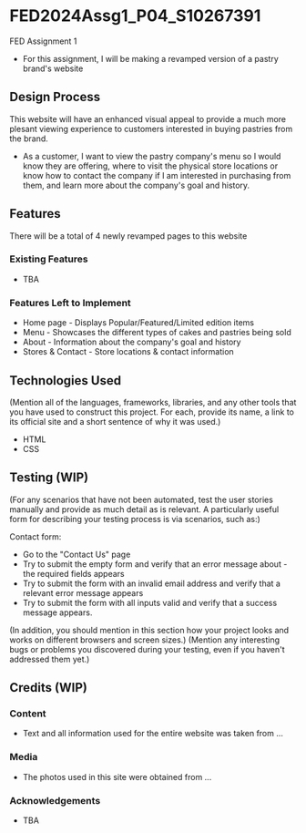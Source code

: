 # FED2024Assg1_P04_S10267391
FED Assignment 1
- For this assignment, I will be making a revamped version of a pastry brand's website

## Design Process
This website will have an enhanced visual appeal to provide a much more plesant viewing experience to customers interested in buying pastries from the brand.

- As a customer, I want to view the pastry company's menu so I would know they are offering, where to visit the physical store locations or know how to contact the company if I am interested in purchasing from them, and learn more about the company's goal and history.

## Features
There will be a total of 4 newly revamped pages to this website

### Existing Features
- TBA

### Features Left to Implement
- Home page - Displays Popular/Featured/Limited edition items
- Menu - Showcases the different types of cakes and pastries being sold
- About - Information about the company's goal and history
- Stores & Contact - Store locations & contact information

## Technologies Used
(Mention all of the languages, frameworks, libraries, and any other tools that you have used to construct this project. For each, provide its name, a link to its official site and a short sentence of why it was used.)

- HTML
- CSS

## Testing (WIP)
(For any scenarios that have not been automated, test the user stories manually and provide as much detail as is relevant. A particularly useful form for describing your testing process is via scenarios, such as:)

Contact form:
- Go to the "Contact Us" page
- Try to submit the empty form and verify that an error message about - the required fields appears
- Try to submit the form with an invalid email address and verify that a relevant error message appears
- Try to submit the form with all inputs valid and verify that a success message appears.

(In addition, you should mention in this section how your project looks and works on different browsers and screen sizes.)
(Mention any interesting bugs or problems you discovered during your testing, even if you haven't addressed them yet.)

## Credits (WIP)
### Content
- Text and all information used for the entire website was taken from ...

### Media
- The photos used in this site were obtained from ...

### Acknowledgements
- TBA
